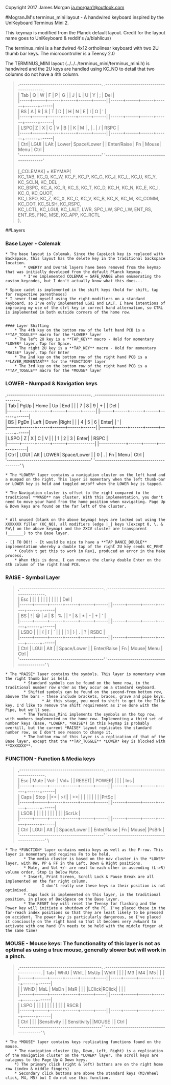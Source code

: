 Copyright 2017 James Morgan <ja.morgan1@outlook.com>

#MogranJM's terminus_mini layout - A handwired keyboard inspired by the UniKeyboard Terminus Mini 2.

This keymap is modified from the Planck default layout. Credit for the layout name goes to UniKeyboard & reddit's /u/blahlicus)

The terminus_mini is a handwired 4x12 ortholinear keyboard with two 2U thumb bar keys. The microcontroller is a Teensy 2.0

The TERMINUS_MINI layout (../../../terminus_mini/terminus_mini.h) is handwired and the 2U keys are handled using KC_NO to detail that two columns do not have a 4th column.

>  .----------------------------------------.     .-----------------------------------------. \
>  | Tab |   Q  |   W  |   F  |   P  |   G  |     |   J  |   L  |   U  |   Y  |   ;  |  Del | \
>  |-----+------+------+------+------+------|     |------+------+------+------+------+------| \
>  | BS  |   A  |   R  |   S  |   T  |   D  |     |   H  |   N  |   E  |   I  |   O  |  '   | \
>  |-----+------+------+------+------+------|     |------+------+------+------+------+------| \
>  | LSPO|   Z  |   X  |   C  |   V  |   B  |     |   K  |   M  |   ,  |  \.  |   /  | RSPC | \
>  |-----+------+------+------+------+------|     |------+------+------+------+------+------| \
>  | Ctrl| LGUI | LAlt | Lower| Space/Lower |     | Enter/Raise |  Fn  | Mouse| Menu | Ctrl | \
>  '----------------------------------------'     '-----------------------------------------' \
\
> [_COLEMAK] = KEYMAP( \
>   KC_TAB,  KC_Q,    KC_W,    KC_F,    KC_P,   KC_G,         KC_J,   KC_L,    KC_U,      KC_Y,    KC_SCLN, KC_DEL , \
>   KC_BSPC, KC_A,    KC_R,    KC_S,    KC_T,   KC_D,         KC_H,   KC_N,    KC_E,      KC_I,    KC_O,    KC_QUOT, \
>   KC_LSPO, KC_Z,    KC_X,    KC_C,    KC_V,   KC_B,         KC_K,   KC_M,    KC_COMM,   KC_DOT,  KC_SLSH, KC_RSPC, \
>   KC_LCTL, KC_LGUI, KC_LALT, LWR,   SPC_LW, SPC_LW,       ENT_RS, ENT_RS,    FNC,       MSE,     KC_APP,  KC_RCTL \
>   ),

##Layers

### Base Layer - Colemak
	* The base layout is Colemak. Since the CapsLock key is replaced with BackSpace, this layout has the delete key in the traditional backspace location. 
			* QWERTY and Dvorak layers have been removed from the keymap that was initially developed from the default Planck keymap.
			* I've implemented COLEMAK = SAFE_RANGE when enumerating the custom_keycodes, but I don't actually know what this does...

	* Space cadet is implemented in the shift keys (hold for shift, tap for respective parentheses)
	* I never find myself using the right-modifiers on a standard keyboard, so I've only implemented LGUI and LALT. I have intentions of improving my use of the ctrl key in correct hand alternation, so CTRL is implemented in both outside corners of the home row.


	#### Layer Shifting
		* The 4th key on the bottom row of the left hand PCB is a **TAP_TOGGLE** macro for the *LOWER* layer 
		* The left 2U key is a **TAP_KEY** macro - Hold for momentary *LOWER* layer, Tap for Space.
		* The right 2U key is a **TAP_KEY** macro - Hold for momentary *RAISE* layer, Tap for Enter
		* The 2nd key on the bottom row of the right hand PCB is a **LAYER_MOMENTARY** for the *FUNCTION* layer
		* The 3rd key on the bottom row of the right hand PCB is a **TAP_TOGGLE** macro for the *MOUSE* layer

### LOWER - Numpad & Navigation keys

 ,-----------------------------------------.    .-----------------------------------------. \
 |  Tab | PgUp | Home |  Up  |  End |      |    |   7  |   8  |   9  |  \+  |      | Del  | \
 |------+------+------+------+------+------|    |------+------+------+------+------+------| \
 |  BS  | PgDn | Left | Down |Right |      |    |   4  |   5  |   6  | Enter|      |   '  | \
 |------+------+------+------+------+------|    |------+------+------+------+------+------| \
 | LSPO |   Z  |   X  |   C  |   V  |      |    |   1  |   2  |   3  | Enter|      | RSPC | \
 |------+------+------+------+-------------|    |-------------+------+------+------+------| \
 | Ctrl | LGUI | Alt  | LOWER| Space/Lower |    |      0      |  \.  |  Fn  | Menu | Ctrl | \
 '-----------------------------------------'    '-----------------------------------------' \

 	* The *LOWER* layer contains a navigation cluster on the left hand and a numpad on the right. This layer is momentary when the left thumb-bar or LOWER key is held and toggled on/off when the LOWER key is tapped.
	
	* The Navigation cluster is offset to the right compared to the traditional **WASD** nav cluster. With this implementation, you don't need to move your hand from the home position when navigating. Page Up & Down keys are found on the far left of the cluster.


 	* All unused (blank on the above keymap) keys are locked out using the XXXXXXX filler (KC_NO), all modifiers (edge |_| keys \[except 0, \. & Fn\] on the above keymap) and the ZXCV cluster are transparent (_______) to the Base layer.

 	- [] TO DO!! - It would be nice to have a **TAP_DANCE_DOUBLE** implementation whereby a double tap of the right 2U key sends KC_PENT
 		* Couldn't get this to work in Rev1, produced an error in the Make process.
 		* When this is done, I can remove the clunky double Enter on the 4th column of the right hand PCB.

### RAISE - Symbol Layer

 > ,-----------------------------------------.     .-----------------------------------------. \
 > |  Esc |      |      |      |      |      |     |      |      |      |      |      |  Del | \
 > |------+------+------+------+------+------|     |------+------+------+------+------+------| \
 > |  BS  |  \!  |   @  |  \#  |   $  |   %  |     |   ^  |   &  |  \*  |  \-  |  \+  |   '  | \
 > |------+------+------+------+------+------|     |------+------+------+------+------+------| \
 > | LSBO |      |      |  \{  |  \[  |  \`  |     |   |  |  \]  |  \}  |  \.  |   ?  | RSBC | \
 > |------+------+------+------+------+------|     |------+------+------+------+------+------| \
 > | Ctrl | LGUI | Alt  |      | Space/Lower |     | Enter/Raise |  Fn  | Mouse| Menu | Ctrl | \
 > '-----------------------------------------'     '-----------------------------------------' \

 	* The *RAISE* layer contains the symbols. This layer is momentary when the right thumb bar is held.
 			* Standard symbols can be found on the home row, in the traditional number row order as they occur on a standard keyboard.
 			* Shifted symbols can be found on the second-from bottom row, abovee the bars - these include brackets, braces, grave and pipe keys.
 					* At this stage, you need to shift to get to the Tilde key. I'd like to remove the shift requirement as I've done with the Pipe, but we'll see. 
 			* The Terminus_Mini implements the symbols on the top row, with numbers implemented on the home row. Implementing a third set of number keys (Base, *LOWER*, *RAISE*) in this keymap is probably overkill, but the current *RAISE* layout replicates the standard number row, so I don't see reason to change it.
			* The bottom row of this layer is a replication of that of the Base layer, except that the **TAP_TOGGLE** *LOWER* key is blocked with **XXXXXXX**.

### FUNCTION - Function & Media keys

 > ,-----------------------------------------.     .-----------------------------------------. \
 > | Esc  | Mute | Vol- | Vol+ |      | RESET|     | POWER|      |      |      |      | Ins  | \
 > |------+------+------+------+------+------|     |------+------+------+------+------+------| \
 > | Caps | Stop | |<<  | >/|| |  >>| |      |     |      |      |      |      |      |PrtSc | \
 > |------+------+------+------+------+------|     |------+------+------+------+------+------| \
 > | LSOB |      |      |      |      |      |     |      |      |      |      |      |ScrLk | \
 > |------+------+------+------+------+------|     |------+------+------+------+------+------| \
 > | Ctrl | LGUI | Alt  |      | Space/Lower |     | Enter/Raise |  Fn  | Mouse|      |PsBrk | \
 > '-----------------------------------------'     '-----------------------------------------' \

 	* The *FUNCTION* layer contains media keys as well as the F-row. This layer is momentary and requires Fn to be held.
 			* The media cluster is based on the nav cluster in the *LOWER* layer, with RW, PP & FF in the Left, Down & Right positions.
 			* Mute, and Vol +/- are next to each other in ascending (L->R) volume order, Stop is below Mute.
 			* Insert, Print Screen, Scroll Lock & Pause Break are all implemented on the far right column.
 					I don't really use these keys so their position is not optimised.
 			* Caps lock is implemented on this layer, in the traditional position, in place of BackSpace on the Base layer.
 			* The RESET key will reset the Teensy for flashing and the Power key will initiate a shutdown of the PC. I've placed these in the far-reach index positions so that they are least likely to be pressed on accident. The power key is particularly dangerous, so I've placed it conciously on the right hand so that it becomes very awkward to activate with one hand (Fn needs to be held with the middle finger at the same time)

### MOUSE - Mouse keys: The functionality of this layer is not as optimal as using a true mouse, generally slower but will work in a pinch.
 > ,----------------------------------------.     .----------------------------------------.
 > |  Tab | WhlU | WhlL | MsUp | WhlR |     |     |     |  M3  |  M4  |  M5  |      |      | \
 > |------+------+------+------+------+-----|     |-----+------+------+------+------+------| \
 > |      | WhlD | MsL  | MsDn | MsR  |     |     |     |LClick|RClick|      |      |      | \
 > |------+------+------+------+------+-----|     |-----+------+------+------+------+------| \
 > | LSPO |      |      |      |      |     |     |     |      |      |      |      | RSCB | \
 > |------+------+------+------+------+-----|     |-----+------+------+------+------+------| \
 > | Ctrl |      |      |      |Sensitivity |     | Sensitivity|      |MOUSE |      | Ctrl | \
 > '----------------------------------------'     '----------------------------------------' \

 	* The *MOUSE* layer contains keys replicating functions found on the mouse. 
 		* The navigation cluster (Up, Down, Left, Right) is a replication of the Navigation cluster on the *LOWER* layer. The scroll keys are nalagous to the Page Up & Down keys.
 		*) The primary click (right & left) buttons are on the right home row (index & middle fingers)
 		* Secondary click buttons are above the standard keys (M3/Wheel click, M4, M5) but I do not use this function.